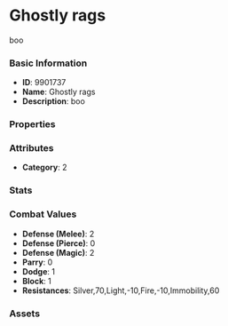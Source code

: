 # Ghostly rags

boo

### Basic Information

- **ID**: 9901737
- **Name**: Ghostly rags
- **Description**: boo

### Properties


### Attributes

- **Category**: 2

### Stats


### Combat Values

- **Defense (Melee)**: 2
- **Defense (Pierce)**: 0
- **Defense (Magic)**: 2
- **Parry**: 0
- **Dodge**: 1
- **Block**: 1
- **Resistances**: Silver,70,Light,-10,Fire,-10,Immobility,60

### Assets



